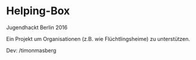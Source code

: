 # Helping-Box
Jugendhackt Berlin 2016

Ein Projekt um Organisationen (z.B. wie Flüchtlingsheime) zu unterstützen.

Dev: /timonmasberg
